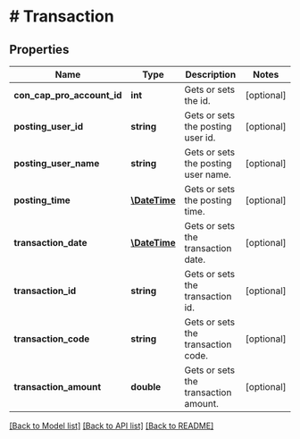 # # Transaction

## Properties

Name | Type | Description | Notes
------------ | ------------- | ------------- | -------------
**con_cap_pro_account_id** | **int** | Gets or sets the id. | [optional] 
**posting_user_id** | **string** | Gets or sets the posting user id. | [optional] 
**posting_user_name** | **string** | Gets or sets the posting user name. | [optional] 
**posting_time** | [**\DateTime**](\DateTime.md) | Gets or sets the posting time. | [optional] 
**transaction_date** | [**\DateTime**](\DateTime.md) | Gets or sets the transaction date. | [optional] 
**transaction_id** | **string** | Gets or sets the transaction id. | [optional] 
**transaction_code** | **string** | Gets or sets the transaction code. | [optional] 
**transaction_amount** | **double** | Gets or sets the transaction amount. | [optional] 

[[Back to Model list]](../../README.md#documentation-for-models) [[Back to API list]](../../README.md#documentation-for-api-endpoints) [[Back to README]](../../README.md)


